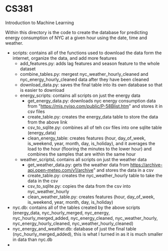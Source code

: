 # CS381
Introduction to Machine Learning

Within this directory is the code to create the database for predicting energy consumption of NYC at a given hour using the date, time and weather. 
- scripts: contains all of the functions used to download the data form the internet, organize the data, and add more features
    - add_features.py: adds lag features and season feature to the whole dataset 
    - combine_tables.py: mergest nyc_weather_hourly_cleaned and nyc_energy_hourly_cleaned data after they have been cleaned
    - download_data.py: saves the final table into its own database so that is easier to download
    - energy_scripts: contains all scripts on just the energy data
        - get_energy_data.py: downloads nyc energy consumption data from "https://mis.nyiso.com/public/P-58Blist.htm" and stores it in csv files
        - create_table.py: creates the energy_data table to store the data from the above link
        - csv_to_sqlite.py: combines all of teh csv files into one sqlite table (energy_data)
        - clean_energy_table: creates features (hour, day_of_week, is_weekend, year, month, day, is_holiday), and it averages the load to the hour (flooring the minutes to the lower hour) and combines the samples that are within the same hour
    - weather_scriptsL contains all scripts on just the weather data
        - get_weather_data.py: gets the weather data from https://archive-api.open-meteo.com/v1/archive" and stores the data in a csv
        - create_table.py: creates the nyc_weather_hourly table to take the data in the csv
        - csv_to_sqlite.py: copies the data from the csv into nyc_weather_hourly
        - clean_weather_table.py: creates features (hour, day_of_week, is_weekend, year, month, day, is_holiday)
- nyc.db: contains all of the tables created by the above scripts (energy_data, nyc_hourly_merged, nyc_energy, nyc_hourly_merged_added, nyc_energy_cleaned, nyc_weather_hourly, nyc_energy_hourly_cleaned, nyc_weather_hourly_cleaned)
- nyc_energy_and_weather.db: database of just the final table (nyc_hourly_merged_added), this is what I turned in as it is much smaller in data than nyc.db
- 